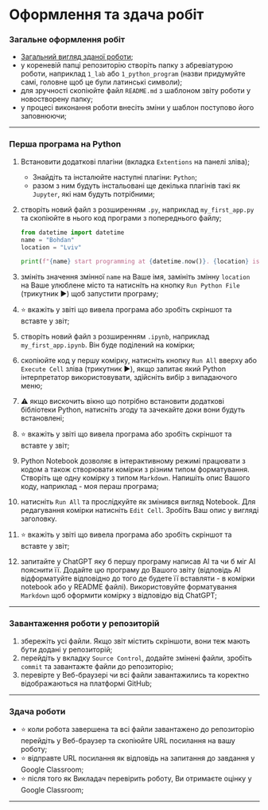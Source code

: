 # Оформлення та здача робіт

### Загальне оформлення робіт
- [Загальний вигляд зданої роботи](https://github.com/BobasB/it_college/tree/main/reports);
- у кореневій папці репозиторію створіть папку з абревіатурою роботи, наприклад `1_lab` або `1_python_program` (назви придумуйте самі, головне щоб це були латинські символи);
- для зручності скопіюйте файл `README.md` з шаблоном звіту роботи у новостворену папку;
- у процесі виконання роботи внесіть зміни у шаблон поступово його заповнюючи;

---
### Перша програма на Python
1. Встановити додаткові плагіни (вкладка `Extentions` на панелі зліва);
    - Знайдіть та інсталюйте наступні плагіни: `Python`;
    - разом з ним будуть інстальовані ще декілька плагінів такі як `Jupyter`, які нам будуть потрібними;
1. створіть новий файл з розширенням `.py`, наприклад `my_first_app.py` та скопіюйте в нього код програми з попереднього файлу;
    
    ```python
    from datetime import datetime
    name = "Bohdan"
    location = "Lviv"

    print(f"{name} start programming at {datetime.now()}. {location} is the best city!")
    ```

1. змініть значення змінної `name` на Ваше імя, замініть змінну `location` на Ваше улюблене місто та натисніть на кнопку `Run Python File` (трикутник :arrow_forward:) щоб запустити програму;
1. :star: вкажіть у звіті що вивела програма або зробіть скріншот та вставте у звіт;
1. створіть новий файл з розширенням `.ipynb`, наприклад `my_first_app.ipynb`. Він буде поділений на комірки;
1. скопіюйте код у першу комірку, натисніть кнопку `Run All` вверху або `Execute Cell` зліва (трикутник :arrow_forward:), якщо запитає який Python інтерпретатор використовувати, здійсніть вибір з випадаючого меню;
1. :warning: якщо вискочить вікно що потрібно встановити додаткові бібліотеки Python, натисніть згоду та зачекайте доки вони будуть встановлені;
1. :star: вкажіть у звіті що вивела програма або зробіть скріншот та вставте у звіт;
1. Python Notebook дозволяє в інтерактивному режимі працювати з кодом а також створювати комірки з різним типом форматування. Створіть ще одну комірку з типом `Markdown`. Напишіть опис Вашого коду, наприклад - моя пераш програма;
1. натисніть `Run All` та прослідкуйте як змінився вигляд Notebook. Для редагування комірки натисніть `Edit Cell`. Зробіть Ваш опис у вигляді заголовку. 
1. :star: вкажіть у звіті що вивела програма або зробіть скріншот та вставте у звіт;
1. запитайте у ChatGPT яку б першу програму написав АІ та чи б міг АІ пояснити її. Додайте цю програму до Вашого звіту (відповідь АІ відформатуйте відповідно до того де будете її вставляти - в комірки notebook або у README файлі). Використовуйте форматування `Markdown` щоб оформити комірку з відповідю від ChatGPT;

---
### Завантаження роботи у репозиторій
1. збережіть усі файли. Якщо звіт містить скріншоти, вони теж мають бути додані у репозиторій;
1. перейдіть у вкладку `Source Control`, додайте змінені файли, зробіть `commit` та завантажте файли до репозиторію;
1. перевірте у Веб-браузері чи всі файли завантажились та коректно відображаються на платформі GitHub;

---
### Здача роботи
- :star: коли робота завершена та всі файли завантажено до репозиторію перейдіть у Веб-браузер та скопіюйте URL посилання на вашу роботу;
- :star: відправте URL посилання як відповідь на запитання до завдання у Google Classroom;
- :star: після того як Викладач перевірить роботу, Ви отримаєте оцінку у Google Classroom;

---
